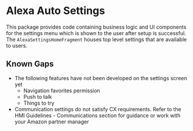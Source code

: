 # Alexa Auto Settings

This package provides code containing business logic and UI components for the settings menu which
is shown to the user after setup is successful. The `AlexaSettingsHomeFragment` houses top level
settings that are available to users.

## Known Gaps
* The following features have not been developed on the settings screen yet
    * Navigation favorites permission
    * Push to talk
    * Things to try
* Communication settings do not satisfy CX requirements. Refer to the HMI Guidelines - Communications section for guidance or work with your Amazon partner manager
